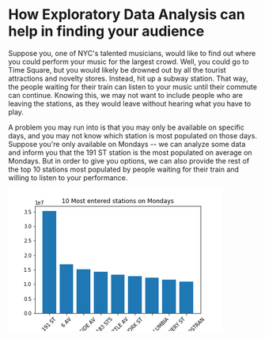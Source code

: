 # How Exploratory Data Analysis can help in finding your audience

Suppose you, one of NYC's talented musicians, would like to find out where you could perform your music for the largest crowd. Well, you could go to Time Square,
but you would likely be drowned out by all the tourist attractions and novelty stores. Instead, hit up a subway station. That way, the people waiting for their
train can listen to your music until their commute can continue. Knowing this, we may not want to include people who are leaving the stations, as they would leave
without hearing what you have to play.

A problem you may run into is that you may only be available on specific days, and you may not know which station is most populated on those days. Suppose you're only
available on Mondays -- we can analyze some data and inform you that the 191 ST station is the most populated on average on Mondays. But in order to give you options,
we can also provide the rest of the top 10 stations most populated by people waiting for their train and willing to listen to your performance.

![](mvp.png)
